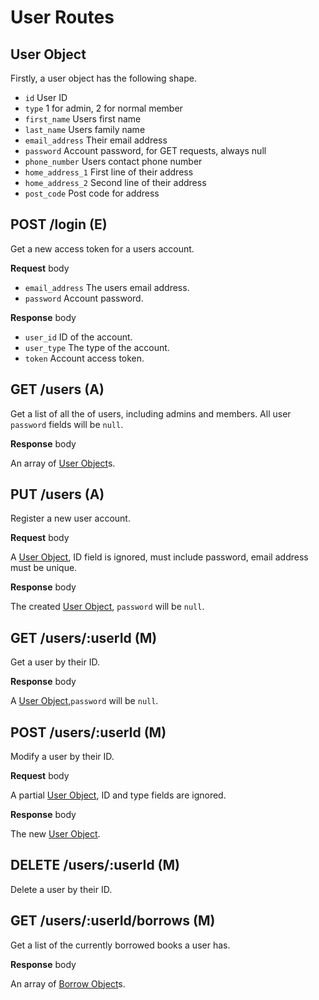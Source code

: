 # User Routes

## User Object

Firstly, a user object has the following shape.

-   `id` User ID
-   `type` 1 for admin, 2 for normal member
-   `first_name` Users first name
-   `last_name` Users family name
-   `email_address` Their email address
-   `password` Account password, for GET requests, always null
-   `phone_number` Users contact phone number
-   `home_address_1` First line of their address
-   `home_address_2` Second line of their address
-   `post_code` Post code for address

## POST /login (E)

Get a new access token for a users account.

**Request** body

-   `email_address` The users email address.
-   `password` Account password.

**Response** body

-   `user_id` ID of the account.
-   `user_type` The type of the account.
-   `token` Account access token.

## GET /users (A)

Get a list of all the of users, including admins and members. All user `password` fields will be `null`.

**Response** body

An array of [User Object](#user-object)s.

## PUT /users (A)

Register a new user account.

**Request** body

A [User Object](#user-object), ID field is ignored, must include password, email address must be unique.

**Response** body

The created [User Object](#user-object), `password` will be `null`.

## GET /users/:userId (M)

Get a user by their ID.

**Response** body

A [User Object](#user-object),`password` will be `null`.

## POST /users/:userId (M)

Modify a user by their ID.

**Request** body

A partial [User Object](#user-object), ID and type fields are ignored.

**Response** body

The new [User Object](#user-object).

## DELETE /users/:userId (M)

Delete a user by their ID.

## GET /users/:userId/borrows (M)

Get a list of the currently borrowed books a user has.

**Response** body

An array of [Borrow Object](docs/BORROW_ROUTES.md#borrow-object)s.
